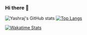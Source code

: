 ### Hi there 👋
![Yashraj's GitHub stats](https://github-readme-stats.vercel.app/api?username=yashraj2003e&show_icons=true&theme=nightowl&border_color=008080) 
[![Top Langs](https://github-readme-stats.vercel.app/api/top-langs/?username=yashraj2003e&theme=nightowl&border_color=008080)](https://github.com/yashraj2003e/github-readme-stats)


[![Wakatime Stats](https://github-readme-stats.vercel.app/api/wakatime?username=yashraj2003e&theme=nightowl&layout=compact&border_color=008080)](https://github.com/yashraj2003e/github-readme-stats)


